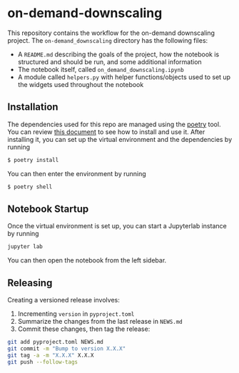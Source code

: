 # on-demand-downscaling

This repository contains the workflow for the on-demand downscaling project. The `on-demand_downscaling` directory has the following files:
- A `README.md` describing the goals of the project, how the notebook is structured and should be run, and some additional information
- The notebook itself, called `on_demand_downscaling.ipynb`
- A module called `helpers.py` with helper functions/objects used to set up the widgets used throughout the notebook

## Installation

The dependencies used for this repo are managed using the [poetry](https://python-poetry.org/) tool. You can review [this document](https://confluence.pcic.uvic.ca/pages/viewpage.action?pageId=83919386) to see how to install and use it. After installing it, you can set up the virtual environment and the dependencies by running

```bash
$ poetry install
```

You can then enter the environment by running

```bash
$ poetry shell
```

## Notebook Startup

Once the virtual environment is set up, you can start a Jupyterlab instance by running

```bash
jupyter lab
```

You can then open the notebook from the left sidebar.

## Releasing

Creating a versioned release involves:

1. Incrementing `version` in `pyproject.toml`
2. Summarize the changes from the last release in `NEWS.md`
3. Commit these changes, then tag the release:

```bash
git add pyproject.toml NEWS.md
git commit -m "Bump to version X.X.X"
git tag -a -m "X.X.X" X.X.X
git push --follow-tags
```